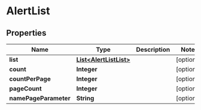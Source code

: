 # AlertList

## Properties
Name | Type | Description | Notes
------------ | ------------- | ------------- | -------------
**list** | [**List&lt;AlertListList&gt;**](AlertListList.md) |  |  [optional]
**count** | **Integer** |  |  [optional]
**countPerPage** | **Integer** |  |  [optional]
**pageCount** | **Integer** |  |  [optional]
**namePageParameter** | **String** |  |  [optional]

